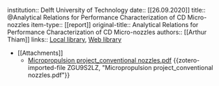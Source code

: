 institution:: Delft University of Technology
date:: [[26.09.2020]]
title:: @Analytical Relations for Performance Characterization of CD Micro-nozzles
item-type:: [[report]]
original-title:: Analytical Relations for Performance Characterization of CD Micro-nozzles
authors:: [[Arthur Thiam]]
links:: [Local library](zotero://select/library/items/HBJQNNQS), [Web library](https://www.zotero.org/users/9628799/items/HBJQNNQS)

- [[Attachments]]
	- [Micropropulsion project_conventional nozzles.pdf](zotero://select/library/items/ZGU9S2LZ) {{zotero-imported-file ZGU9S2LZ, "Micropropulsion project_conventional nozzles.pdf"}}